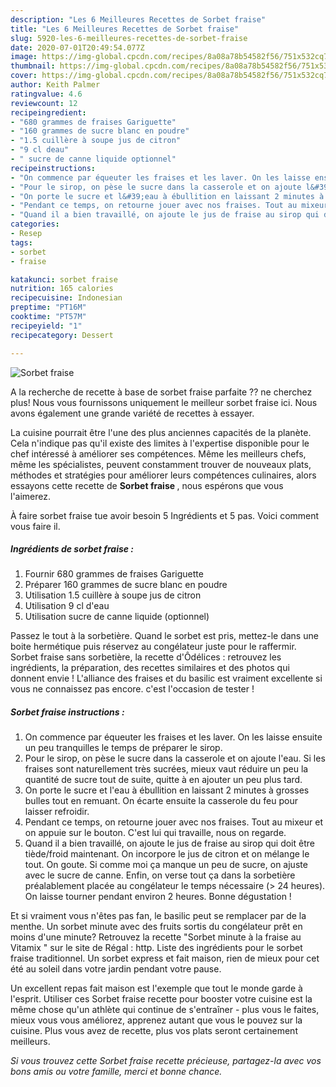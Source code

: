 ```yaml
---
description: "Les 6 Meilleures Recettes de Sorbet fraise"
title: "Les 6 Meilleures Recettes de Sorbet fraise"
slug: 5920-les-6-meilleures-recettes-de-sorbet-fraise
date: 2020-07-01T20:49:54.077Z
image: https://img-global.cpcdn.com/recipes/8a08a78b54582f56/751x532cq70/sorbet-fraise-photo-principale-de-la-recette.jpg
thumbnail: https://img-global.cpcdn.com/recipes/8a08a78b54582f56/751x532cq70/sorbet-fraise-photo-principale-de-la-recette.jpg
cover: https://img-global.cpcdn.com/recipes/8a08a78b54582f56/751x532cq70/sorbet-fraise-photo-principale-de-la-recette.jpg
author: Keith Palmer
ratingvalue: 4.6
reviewcount: 12
recipeingredient:
- "680 grammes de fraises Gariguette"
- "160 grammes de sucre blanc en poudre"
- "1.5 cuillère à soupe jus de citron"
- "9 cl deau"
- " sucre de canne liquide optionnel"
recipeinstructions:
- "On commence par équeuter les fraises et les laver. On les laisse ensuite un peu tranquilles le temps de préparer le sirop."
- "Pour le sirop, on pèse le sucre dans la casserole et on ajoute l&#39;eau. Si les fraises sont naturellement très sucrées, mieux vaut réduire un peu la quantité de sucre tout de suite, quitte à en ajouter un peu plus tard."
- "On porte le sucre et l&#39;eau à ébullition en laissant 2 minutes à grosses bulles tout en remuant. On écarte ensuite la casserole du feu pour laisser refroidir."
- "Pendant ce temps, on retourne jouer avec nos fraises. Tout au mixeur et on appuie sur le bouton. C&#39;est lui qui travaille, nous on regarde."
- "Quand il a bien travaillé, on ajoute le jus de fraise au sirop qui doit être tiède/froid maintenant. On incorpore le jus de citron et on mélange le tout. On goute. Si comme moi ça manque un peu de sucre, on ajuste avec le sucre de canne. Enfin, on verse tout ça dans la sorbetière préalablement placée au congélateur le temps nécessaire (&gt; 24 heures). On laisse tourner pendant environ 2 heures. Bonne dégustation !"
categories:
- Resep
tags:
- sorbet
- fraise

katakunci: sorbet fraise 
nutrition: 165 calories
recipecuisine: Indonesian
preptime: "PT16M"
cooktime: "PT57M"
recipeyield: "1"
recipecategory: Dessert

---
```



![Sorbet fraise](https://img-global.cpcdn.com/recipes/8a08a78b54582f56/751x532cq70/sorbet-fraise-photo-principale-de-la-recette.jpg)

A la recherche de recette à base de sorbet fraise parfaite ?? ne cherchez plus! Nous vous fournissons uniquement le meilleur sorbet fraise ici. Nous avons également une grande variété de recettes à essayer.

La cuisine pourrait être l'une des plus anciennes capacités de la planète. Cela n'indique pas qu'il existe des limites à l'expertise disponible pour le chef intéressé à améliorer ses compétences. Même les meilleurs chefs, même les spécialistes, peuvent constamment trouver de nouveaux plats, méthodes et stratégies pour améliorer leurs compétences culinaires, alors essayons cette recette de <strong> Sorbet fraise </strong>, nous espérons que vous l'aimerez.

<!--inarticleads1-->

À faire sorbet fraise tue avoir besoin 5 Ingrédients et 5 pas. Voici comment vous faire il.

##### Ingrédients de sorbet fraise :

1. Fournir 680 grammes de fraises Gariguette
1. Préparer 160 grammes de sucre blanc en poudre
1. Utilisation 1.5 cuillère à soupe jus de citron
1. Utilisation 9 cl d&#39;eau
1. Utilisation  sucre de canne liquide (optionnel)


Passez le tout à la sorbetière. Quand le sorbet est pris, mettez-le dans une boite hermétique puis réservez au congélateur juste pour le raffermir. Sorbet fraise sans sorbetière, la recette d&#39;Ôdélices : retrouvez les ingrédients, la préparation, des recettes similaires et des photos qui donnent envie ! L&#39;alliance des fraises et du basilic est vraiment excellente si vous ne connaissez pas encore. c&#39;est l&#39;occasion de tester ! 

<!--inarticleads2-->

##### Sorbet fraise instructions :

1. On commence par équeuter les fraises et les laver. On les laisse ensuite un peu tranquilles le temps de préparer le sirop.
1. Pour le sirop, on pèse le sucre dans la casserole et on ajoute l&#39;eau. Si les fraises sont naturellement très sucrées, mieux vaut réduire un peu la quantité de sucre tout de suite, quitte à en ajouter un peu plus tard.
1. On porte le sucre et l&#39;eau à ébullition en laissant 2 minutes à grosses bulles tout en remuant. On écarte ensuite la casserole du feu pour laisser refroidir.
1. Pendant ce temps, on retourne jouer avec nos fraises. Tout au mixeur et on appuie sur le bouton. C&#39;est lui qui travaille, nous on regarde.
1. Quand il a bien travaillé, on ajoute le jus de fraise au sirop qui doit être tiède/froid maintenant. On incorpore le jus de citron et on mélange le tout. On goute. Si comme moi ça manque un peu de sucre, on ajuste avec le sucre de canne. Enfin, on verse tout ça dans la sorbetière préalablement placée au congélateur le temps nécessaire (&gt; 24 heures). On laisse tourner pendant environ 2 heures. Bonne dégustation !


Et si vraiment vous n&#39;êtes pas fan, le basilic peut se remplacer par de la menthe. Un sorbet minute avec des fruits sortis du congélateur prêt en moins d&#39;une minute? Retrouvez la recette &#34;Sorbet minute à la fraise au Vitamix &#34; sur le site de Régal : http. Liste des ingrédients pour le sorbet fraise traditionnel. Un sorbet express et fait maison, rien de mieux pour cet été au soleil dans votre jardin pendant votre pause. 

<!--inarticleads1-->

<p>
Un excellent repas fait maison est l'exemple que tout le monde garde à l'esprit. Utiliser ces Sorbet fraise recette pour booster votre cuisine est la même chose qu'un athlète qui continue de s'entraîner - plus vous le faites, mieux vous vous améliorez, apprenez autant que vous le pouvez sur la cuisine. Plus vous avez de recette, plus vos plats seront certainement meilleurs.
</p>

<p>
<i>Si vous trouvez cette Sorbet fraise recette précieuse, partagez-la avec vos bons amis ou votre famille, merci et bonne chance.</i>
</p>
